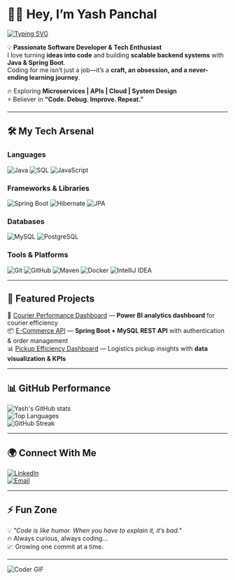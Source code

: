 # 👨‍💻 Hey, I’m Yash Panchal  

[![Typing SVG](https://readme-typing-svg.herokuapp.com?size=24&color=00F700&lines=Java+Developer;Backend+Engineer;Tech+Enthusiast;Problem+Solver;Code+is+Life)](https://git.io/typing-svg)

💡 **Passionate Software Developer & Tech Enthusiast**  
I love turning **ideas into code** and building **scalable backend systems** with **Java & Spring Boot**.  
Coding for me isn’t just a job—it’s a **craft, an obsession, and a never-ending learning journey**.  

🔥 Exploring **Microservices | APIs | Cloud | System Design**  
⚡ Believer in **“Code. Debug. Improve. Repeat.”**  

---

## 🛠️ My Tech Arsenal  

### **Languages**
![Java](https://img.shields.io/badge/Java-ED8B00?style=for-the-badge&logo=openjdk&logoColor=white)
![SQL](https://img.shields.io/badge/SQL-003B57?style=for-the-badge&logo=databricks&logoColor=white)
![JavaScript](https://img.shields.io/badge/JavaScript-F7E01D?style=for-the-badge&logo=javascript&logoColor=black)

### **Frameworks & Libraries**
![Spring Boot](https://img.shields.io/badge/Spring%20Boot-6DB33F?style=for-the-badge&logo=springboot&logoColor=white)
![Hibernate](https://img.shields.io/badge/Hibernate-59666C?style=for-the-badge&logo=hibernate&logoColor=white)
![JPA](https://img.shields.io/badge/JPA-FF6F61?style=for-the-badge&logo=java&logoColor=white)

### **Databases**
![MySQL](https://img.shields.io/badge/MySQL-4479A1?style=for-the-badge&logo=mysql&logoColor=white)
![PostgreSQL](https://img.shields.io/badge/PostgreSQL-4169E1?style=for-the-badge&logo=postgresql&logoColor=white)

### **Tools & Platforms**
![Git](https://img.shields.io/badge/Git-F05032?style=for-the-badge&logo=git&logoColor=white)
![GitHub](https://img.shields.io/badge/GitHub-181717?style=for-the-badge&logo=github&logoColor=white)
![Maven](https://img.shields.io/badge/Maven-C71A36?style=for-the-badge&logo=apachemaven&logoColor=white)
![Docker](https://img.shields.io/badge/Docker-0db7ed?style=for-the-badge&logo=docker&logoColor=white)
![IntelliJ IDEA](https://img.shields.io/badge/IntelliJ%20IDEA-000000?style=for-the-badge&logo=intellijidea&logoColor=white)

---

## 📂 Featured Projects  

🚀 [Courier Performance Dashboard](#) — **Power BI analytics dashboard** for courier efficiency  
📦 [E-Commerce API](#) — **Spring Boot + MySQL REST API** with authentication & order management  
📊 [Pickup Efficiency Dashboard](#) — Logistics pickup insights with **data visualization & KPIs**  

---

## 📊 GitHub Performance  

![Yash's GitHub stats](https://github-readme-stats.vercel.app/api?username=yashpanchal089&show_icons=true&theme=radical&hide_title=false)  
![Top Languages](https://github-readme-stats.vercel.app/api/top-langs/?username=yashpanchal089&layout=compact&theme=radical)  
![GitHub Streak](https://github-readme-streak-stats.herokuapp.com?user=yashpanchal089&theme=radical&hide_border=false)  

---

## 🌍 Connect With Me  

[![LinkedIn](https://img.shields.io/badge/LinkedIn-0077B5?style=for-the-badge&logo=linkedin&logoColor=white)](https://www.linkedin.com/in/panchalyash2000/)  
[![Email](https://img.shields.io/badge/Email-D14836?style=for-the-badge&logo=gmail&logoColor=white)](mailto:panchalyash089@email.com)  

---

## ⚡ Fun Zone  

💡 *"Code is like humor. When you have to explain it, it’s bad."*  
🔥 Always curious, always coding...  
📈 Growing one commit at a time.  

---

![Coder GIF](https://media.giphy.com/media/qgQUggAC3Pfv687qPC/giphy.gif)
